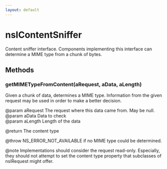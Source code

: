```yaml
---
layout: default
---
```


# nsIContentSniffer #
  
Content sniffer interface. Components implementing this interface can  
determine a MIME type from a chunk of bytes.  
  

## Methods ##

### getMIMETypeFromContent(aRequest, aData, aLength) ###
  
Given a chunk of data, determines a MIME type. Information from the given  
request may be used in order to make a better decision.  
  
@param aRequest The request where this data came from. May be null.  
@param aData Data to check  
@param aLength Length of the data  
  
@return The content type  
  
@throw NS_ERROR_NOT_AVAILABLE if no MIME type could be determined.  
  
@note Implementations should consider the request read-only. Especially,  
they should not attempt to set the content type property that subclasses of  
nsIRequest might offer.  
  
